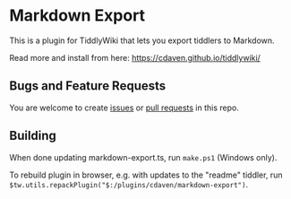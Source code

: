 # Markdown Export

This is a plugin for TiddlyWiki that lets you export tiddlers to Markdown.

Read more and install from here: https://cdaven.github.io/tiddlywiki/

## Bugs and Feature Requests

You are welcome to create [issues](https://github.com/cdaven/tiddlywiki-stuff/issues) or [pull requests](https://github.com/cdaven/tiddlywiki-stuff/pulls) in this repo.

## Building

When done updating markdown-export.ts, run `make.ps1` (Windows only).

To rebuild plugin in browser, e.g. with updates to the "readme" tiddler, run `$tw.utils.repackPlugin("$:/plugins/cdaven/markdown-export")`.
